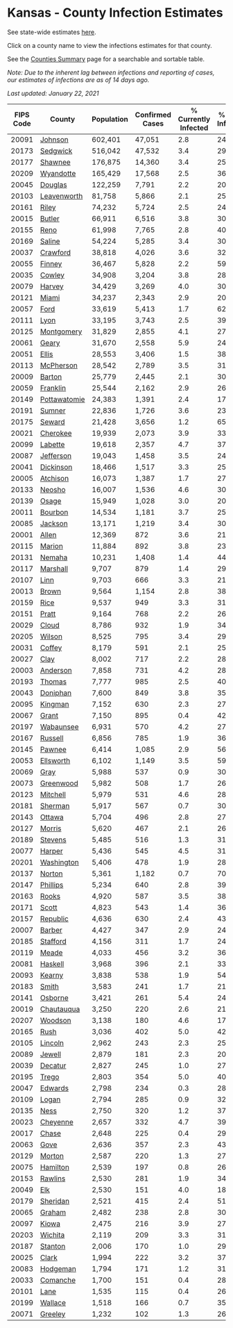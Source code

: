 # Kansas - County Infection Estimates

See state-wide estimates [here](/infections/us-ks).

Click on a county name to view the infections estimates for that county.

See the [Counties Summary](/infections/summary-counties) page for a searchable and sortable table.

*Note: Due to the inherent lag between infections and reporting of cases, our estimates of infections are as of 14 days ago.*

*Last updated: January 22, 2021*

|   FIPS Code |                       County |   Population |   Confirmed Cases |   % Currently Infected |   % Total Infected |
|-------------|------------------------------|--------------|-------------------|------------------------|--------------------|
|       20091 |           [Johnson](johnson) |      602,401 |            47,051 |                    2.8 |               24.8 |
|       20173 |         [Sedgwick](sedgwick) |      516,042 |            47,532 |                    3.4 |               29.5 |
|       20177 |           [Shawnee](shawnee) |      176,875 |            14,360 |                    3.4 |               25.9 |
|       20209 |       [Wyandotte](wyandotte) |      165,429 |            17,568 |                    2.5 |               36.2 |
|       20045 |           [Douglas](douglas) |      122,259 |             7,791 |                    2.2 |               20.1 |
|       20103 |   [Leavenworth](leavenworth) |       81,758 |             5,866 |                    2.1 |               25.6 |
|       20161 |               [Riley](riley) |       74,232 |             5,724 |                    2.5 |               24.8 |
|       20015 |             [Butler](butler) |       66,911 |             6,516 |                    3.8 |               30.6 |
|       20155 |                 [Reno](reno) |       61,998 |             7,765 |                    2.8 |               40.0 |
|       20169 |             [Saline](saline) |       54,224 |             5,285 |                    3.4 |               30.7 |
|       20037 |         [Crawford](crawford) |       38,818 |             4,026 |                    3.6 |               32.9 |
|       20055 |             [Finney](finney) |       36,467 |             5,828 |                    2.2 |               59.6 |
|       20035 |             [Cowley](cowley) |       34,908 |             3,204 |                    3.8 |               28.7 |
|       20079 |             [Harvey](harvey) |       34,429 |             3,269 |                    4.0 |               30.0 |
|       20121 |               [Miami](miami) |       34,237 |             2,343 |                    2.9 |               20.9 |
|       20057 |                 [Ford](ford) |       33,619 |             5,413 |                    1.7 |               62.4 |
|       20111 |                 [Lyon](lyon) |       33,195 |             3,743 |                    2.5 |               39.0 |
|       20125 |     [Montgomery](montgomery) |       31,829 |             2,855 |                    4.1 |               27.8 |
|       20061 |               [Geary](geary) |       31,670 |             2,558 |                    5.9 |               24.9 |
|       20051 |               [Ellis](ellis) |       28,553 |             3,406 |                    1.5 |               38.4 |
|       20113 |       [McPherson](mcpherson) |       28,542 |             2,789 |                    3.5 |               31.2 |
|       20009 |             [Barton](barton) |       25,779 |             2,445 |                    2.1 |               30.7 |
|       20059 |         [Franklin](franklin) |       25,544 |             2,162 |                    2.9 |               26.6 |
|       20149 | [Pottawatomie](pottawatomie) |       24,383 |             1,391 |                    2.4 |               17.9 |
|       20191 |             [Sumner](sumner) |       22,836 |             1,726 |                    3.6 |               23.7 |
|       20175 |             [Seward](seward) |       21,428 |             3,656 |                    1.2 |               65.0 |
|       20021 |         [Cherokee](cherokee) |       19,939 |             2,073 |                    3.9 |               33.0 |
|       20099 |           [Labette](labette) |       19,618 |             2,357 |                    4.7 |               37.7 |
|       20087 |       [Jefferson](jefferson) |       19,043 |             1,458 |                    3.5 |               24.3 |
|       20041 |       [Dickinson](dickinson) |       18,466 |             1,517 |                    3.3 |               25.6 |
|       20005 |         [Atchison](atchison) |       16,073 |             1,387 |                    1.7 |               27.6 |
|       20133 |             [Neosho](neosho) |       16,007 |             1,536 |                    4.6 |               30.1 |
|       20139 |               [Osage](osage) |       15,949 |             1,028 |                    3.0 |               20.4 |
|       20011 |           [Bourbon](bourbon) |       14,534 |             1,181 |                    3.7 |               25.5 |
|       20085 |           [Jackson](jackson) |       13,171 |             1,219 |                    3.4 |               30.1 |
|       20001 |               [Allen](allen) |       12,369 |               872 |                    3.6 |               21.5 |
|       20115 |             [Marion](marion) |       11,884 |               892 |                    3.8 |               23.3 |
|       20131 |             [Nemaha](nemaha) |       10,231 |             1,408 |                    1.4 |               44.7 |
|       20117 |         [Marshall](marshall) |        9,707 |               879 |                    1.4 |               29.4 |
|       20107 |                 [Linn](linn) |        9,703 |               666 |                    3.3 |               21.7 |
|       20013 |               [Brown](brown) |        9,564 |             1,154 |                    2.8 |               38.7 |
|       20159 |                 [Rice](rice) |        9,537 |               949 |                    3.3 |               31.3 |
|       20151 |               [Pratt](pratt) |        9,164 |               768 |                    2.2 |               26.9 |
|       20029 |               [Cloud](cloud) |        8,786 |               932 |                    1.9 |               34.3 |
|       20205 |             [Wilson](wilson) |        8,525 |               795 |                    3.4 |               29.4 |
|       20031 |             [Coffey](coffey) |        8,179 |               591 |                    2.1 |               25.1 |
|       20027 |                 [Clay](clay) |        8,002 |               717 |                    2.2 |               28.8 |
|       20003 |         [Anderson](anderson) |        7,858 |               731 |                    4.2 |               28.7 |
|       20193 |             [Thomas](thomas) |        7,777 |               985 |                    2.5 |               40.3 |
|       20043 |         [Doniphan](doniphan) |        7,600 |               849 |                    3.8 |               35.7 |
|       20095 |           [Kingman](kingman) |        7,152 |               630 |                    2.3 |               27.9 |
|       20067 |               [Grant](grant) |        7,150 |               895 |                    0.4 |               42.5 |
|       20197 |       [Wabaunsee](wabaunsee) |        6,931 |               570 |                    4.2 |               27.0 |
|       20167 |           [Russell](russell) |        6,856 |               785 |                    1.9 |               36.7 |
|       20145 |             [Pawnee](pawnee) |        6,414 |             1,085 |                    2.9 |               56.2 |
|       20053 |       [Ellsworth](ellsworth) |        6,102 |             1,149 |                    3.5 |               59.5 |
|       20069 |                 [Gray](gray) |        5,988 |               537 |                    0.9 |               30.1 |
|       20073 |       [Greenwood](greenwood) |        5,982 |               508 |                    1.7 |               26.7 |
|       20123 |         [Mitchell](mitchell) |        5,979 |               531 |                    4.6 |               28.1 |
|       20181 |           [Sherman](sherman) |        5,917 |               567 |                    0.7 |               30.6 |
|       20143 |             [Ottawa](ottawa) |        5,704 |               496 |                    2.8 |               27.1 |
|       20127 |             [Morris](morris) |        5,620 |               467 |                    2.1 |               26.4 |
|       20189 |           [Stevens](stevens) |        5,485 |               516 |                    1.3 |               31.4 |
|       20077 |             [Harper](harper) |        5,436 |               545 |                    4.5 |               31.0 |
|       20201 |     [Washington](washington) |        5,406 |               478 |                    1.9 |               28.6 |
|       20137 |             [Norton](norton) |        5,361 |             1,182 |                    0.7 |               70.9 |
|       20147 |         [Phillips](phillips) |        5,234 |               640 |                    2.8 |               39.6 |
|       20163 |               [Rooks](rooks) |        4,920 |               587 |                    3.5 |               38.4 |
|       20171 |               [Scott](scott) |        4,823 |               543 |                    1.4 |               36.4 |
|       20157 |         [Republic](republic) |        4,636 |               630 |                    2.4 |               43.6 |
|       20007 |             [Barber](barber) |        4,427 |               347 |                    2.9 |               24.5 |
|       20185 |         [Stafford](stafford) |        4,156 |               311 |                    1.7 |               24.3 |
|       20119 |               [Meade](meade) |        4,033 |               456 |                    3.2 |               36.9 |
|       20081 |           [Haskell](haskell) |        3,968 |               396 |                    2.1 |               33.5 |
|       20093 |             [Kearny](kearny) |        3,838 |               538 |                    1.9 |               54.3 |
|       20183 |               [Smith](smith) |        3,583 |               241 |                    1.7 |               21.6 |
|       20141 |           [Osborne](osborne) |        3,421 |               261 |                    5.4 |               24.0 |
|       20019 |     [Chautauqua](chautauqua) |        3,250 |               220 |                    2.6 |               21.6 |
|       20207 |           [Woodson](woodson) |        3,138 |               180 |                    4.6 |               17.9 |
|       20165 |                 [Rush](rush) |        3,036 |               402 |                    5.0 |               42.4 |
|       20105 |           [Lincoln](lincoln) |        2,962 |               243 |                    2.3 |               25.6 |
|       20089 |             [Jewell](jewell) |        2,879 |               181 |                    2.3 |               20.5 |
|       20039 |           [Decatur](decatur) |        2,827 |               245 |                    1.0 |               27.6 |
|       20195 |               [Trego](trego) |        2,803 |               354 |                    5.0 |               40.3 |
|       20047 |           [Edwards](edwards) |        2,798 |               234 |                    0.3 |               28.7 |
|       20109 |               [Logan](logan) |        2,794 |               285 |                    0.9 |               32.7 |
|       20135 |                 [Ness](ness) |        2,750 |               320 |                    1.2 |               37.5 |
|       20023 |         [Cheyenne](cheyenne) |        2,657 |               332 |                    4.7 |               39.5 |
|       20017 |               [Chase](chase) |        2,648 |               225 |                    0.4 |               29.8 |
|       20063 |                 [Gove](gove) |        2,636 |               357 |                    2.3 |               43.1 |
|       20129 |             [Morton](morton) |        2,587 |               220 |                    1.3 |               27.7 |
|       20075 |         [Hamilton](hamilton) |        2,539 |               197 |                    0.8 |               26.0 |
|       20153 |           [Rawlins](rawlins) |        2,530 |               281 |                    1.9 |               34.2 |
|       20049 |                   [Elk](elk) |        2,530 |               151 |                    4.0 |               18.5 |
|       20179 |         [Sheridan](sheridan) |        2,521 |               415 |                    2.4 |               51.8 |
|       20065 |             [Graham](graham) |        2,482 |               238 |                    2.8 |               30.4 |
|       20097 |               [Kiowa](kiowa) |        2,475 |               216 |                    3.9 |               27.3 |
|       20203 |           [Wichita](wichita) |        2,119 |               209 |                    3.3 |               31.7 |
|       20187 |           [Stanton](stanton) |        2,006 |               170 |                    1.0 |               29.2 |
|       20025 |               [Clark](clark) |        1,994 |               222 |                    3.2 |               37.7 |
|       20083 |         [Hodgeman](hodgeman) |        1,794 |               171 |                    1.2 |               31.2 |
|       20033 |         [Comanche](comanche) |        1,700 |               151 |                    0.4 |               28.6 |
|       20101 |                 [Lane](lane) |        1,535 |               115 |                    0.4 |               26.9 |
|       20199 |           [Wallace](wallace) |        1,518 |               166 |                    0.7 |               35.7 |
|       20071 |           [Greeley](greeley) |        1,232 |               102 |                    1.3 |               26.4 |